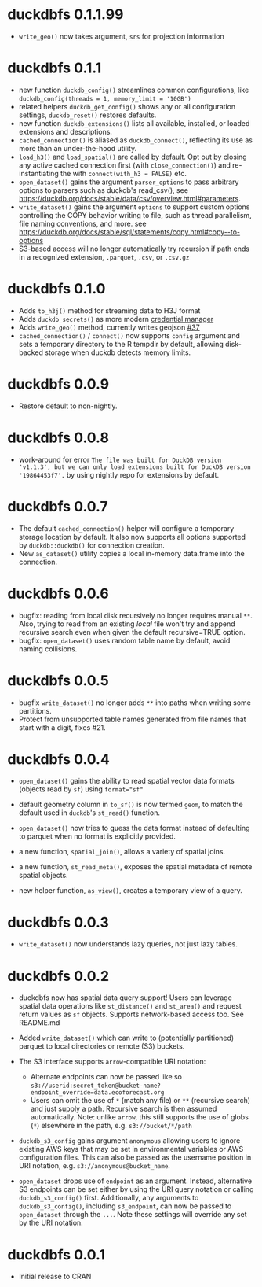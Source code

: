 # duckdbfs 0.1.1.99

* `write_geo()` now takes argument, `srs` for projection information

# duckdbfs 0.1.1

* new function `duckdb_config()` streamlines common configurations, like `duckdb_config(threads = 1, memory_limit = '10GB')`
* related helpers `duckdb_get_config()` shows any or all configuration settings, `duckdb_reset()` restores defaults.
* new function `duckdb_extensions()` lists all available, installed, or loaded extensions and descriptions. 
* `cached_connection()` is aliased as `duckdb_connect()`, reflecting its use as more than an under-the-hood utility. 
* `load_h3()` and `load_spatial()` are called by default.  Opt out by closing any active cached connection first (with `close_connection()`) and re-instantiating the with `connect(with_h3 = FALSE)` etc.  
* `open_dataset()` gains the argument `parser_options` to pass arbitrary options to parsers such as duckdb's read_csv(), see <https://duckdb.org/docs/stable/data/csv/overview.html#parameters>.  
* `write_dataset()` gains the argument `options` to support custom options controlling the COPY behavior writing to file, such as thread parallelism, file naming conventions, and more.  see <https://duckdb.org/docs/stable/sql/statements/copy.html#copy--to-options>
* S3-based access will no longer automatically try recursion if path ends in a recognized extension, `.parquet`, `.csv`, or `.csv.gz`

# duckdbfs 0.1.0

* Adds `to_h3j()` method for streaming data to H3J format 
* Adds `duckdb_secrets()` as more modern [credential manager](https://duckdb.org/docs/stable/configuration/secrets_manager.html)
* Adds `write_geo()` method, currently writes geojson [#37](https://github.com/cboettig/duckdbfs/issues/37)
* `cached_connection()` / `connect()` now supports `config` argument and sets a temporary directory to the R tempdir by default, allowing disk-backed storage when duckdb detects memory limits.  

# duckdbfs 0.0.9

* Restore default to non-nightly. 

# duckdbfs 0.0.8

* work-around for error `The file was built for DuckDB version 'v1.1.3', but we can only load extensions built for DuckDB version '19864453f7'.`
  by using nightly repo for extensions by default. 


# duckdbfs 0.0.7

* The default `cached_connection()` helper will configure a temporary storage location by default.
  It also now supports all options supported by `duckdb::duckdb()` for connection creation. 
* New `as_dataset()` utility copies a local in-memory data.frame into the connection.
  
# duckdbfs 0.0.6

* bugfix: reading from local disk recursively no longer requires manual `**`.
  Also, trying to read from an existing _local_ file won't try and append recursive search
  even when given the default recursive=TRUE option.
* bugfix: `open_dataset()` uses random table name by default, avoid naming collisions.

# duckdbfs 0.0.5

* bugfix `write_dataset()` no longer adds `**` into paths when writing some partitions.
* Protect from unsupported table names generated from file names that start with a digit, fixes #21. 

# duckdbfs 0.0.4

* `open_dataset()` gains the ability to read spatial vector data formats
  (objects read by `sf`) using `format="sf"`
* default geometry column in `to_sf()` is now termed `geom`, to match the default
  used in `duckdb`'s `st_read()` function.
* `open_dataset()` now tries to guess the data format instead of defaulting to
  parquet when no format is explicitly provided. 

* a new function, `spatial_join()`, allows a variety of spatial joins.  
* a new function, `st_read_meta()`, exposes the spatial metadata of remote spatial objects.
* new helper function, `as_view()`, creates a temporary view of a query.

# duckdbfs 0.0.3

* `write_dataset()` now understands lazy queries, not just lazy tables.

# duckdbfs 0.0.2

* duckdbfs now has spatial data query support! Users can leverage spatial
  data operations like `st_distance()` and `st_area()` and request return
  values as `sf` objects.  Supports network-based access too.  See README.md

* Added `write_dataset()` which can write to (potentially partitioned) parquet
  to local directories or remote (S3) buckets.

* The S3 interface supports `arrow`-compatible URI notation:
  - Alternate endpoints can now be passed like so 
    `s3://userid:secret_token@bucket-name?endpoint_override=data.ecoforecast.org`
  - Users can omit the use of `*` (match any file) or `**` 
    (recursive search) and just supply a path.  Recursive search is then
    assumed automatically.  Note: unlike `arrow`, this still supports the
    use of globs (`*`) elsewhere in the path, e.g. `s3://bucket/*/path`

* `duckdb_s3_config` gains argument `anonymous` allowing users to ignore existing
  AWS keys that may be set in environmental variables or AWS configuration files.
  This can also be passed as the username position in URI notation, e.g.
  `s3://anonymous@bucket_name`.  

* `open_dataset` drops use of `endpoint` as an argument.  Instead, alternative
  S3 endpoints can be set either by using the URI query notation or calling
  `duckdb_s3_config()` first.  Additionally, any arguments to `duckdb_s3_config()`,
  including `s3_endpoint`, can now be passed to `open_dataset` through the `...`.
  Note these settings will override any set by the URI notation.

# duckdbfs 0.0.1

* Initial release to CRAN
